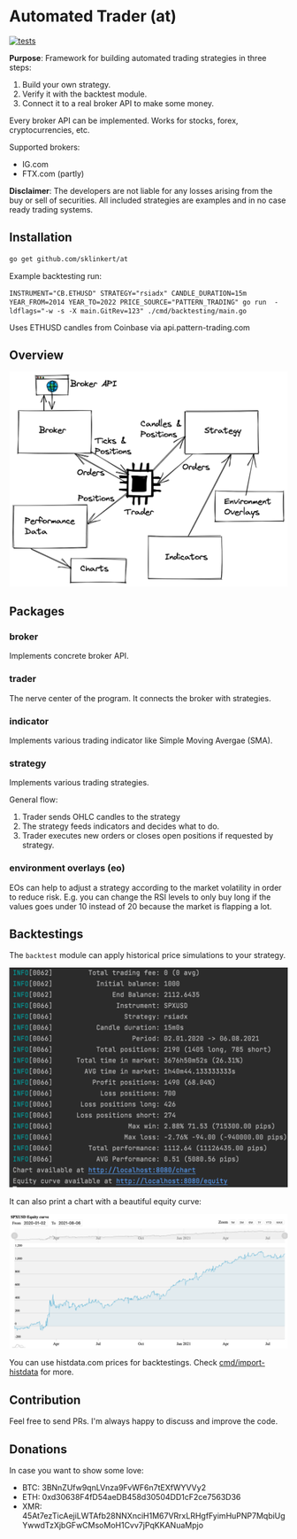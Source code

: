 # Automated Trader (at)

[![tests](https://github.com/sklinkert/at/actions/workflows/ci.yaml/badge.svg)](https://github.com/sklinkert/at/actions/workflows/ci.yaml)

**Purpose**: Framework for building automated trading strategies in three steps:

1. Build your own strategy.
2. Verify it with the backtest module.
3. Connect it to a real broker API to make some money.

Every broker API can be implemented. Works for stocks, forex, cryptocurrencies, etc.

Supported brokers:
- IG.com
- FTX.com (partly)

**Disclaimer**: The developers are not liable for any losses arising from the buy or sell of securities. All included strategies are examples and in no case ready trading systems.

## Installation

```sh
go get github.com/sklinkert/at
```

Example backtesting run:

```shell
INSTRUMENT="CB.ETHUSD" STRATEGY="rsiadx" CANDLE_DURATION=15m YEAR_FROM=2014 YEAR_TO=2022 PRICE_SOURCE="PATTERN_TRADING" go run  -ldflags="-w -s -X main.GitRev=123" ./cmd/backtesting/main.go
```

Uses ETHUSD candles from Coinbase via api.pattern-trading.com

## Overview

![Overview](docs/overview.png)

## Packages

### broker

Implements concrete broker API.

### trader

The nerve center of the program. It connects the broker with strategies.

### indicator

Implements various trading indicator like Simple Moving Avergae (SMA).

### strategy

Implements various trading strategies.

General flow: 
1. Trader sends OHLC candles to the strategy
2. The strategy feeds indicators and decides what to do. 
3. Trader executes new orders or closes open positions if requested by strategy.

### environment overlays (eo) 

EOs can help to adjust a strategy according to the market volatility in order to reduce risk. E.g. you can change the RSI levels to only buy long if the values goes under 10 instead of 20 because the market is flapping a lot.

## Backtestings

The `backtest` module can apply historical price simulations to your strategy.

![Terminal output](docs/backtest-result.png)

It can also print a chart with a beautiful equity curve:

![Terminal output](docs/backtest-equity-curve.png)

You can use histdata.com prices for backtestings. Check [cmd/import-histdata](https://github.com/sklinkert/at/tree/master/cmd/import-histdata) for more.

## Contribution

Feel free to send PRs. I'm always happy to discuss and improve the code.

## Donations

In case you want to show some love:

- BTC: 3BNnZUfw9qnLVnza9FvWF6n7tEXfWYVVy2
- ETH: 0xd30638F4fD54aeDB458d30504DD1cF2ce7563D36
- XMR: 45At7ezTicAejiLWTAfb28NNXnciH1M67VRrxLRHgfFyimHuPNP7MqbiUgYwwdTzXjbGFwCMsoMoH1Cvv7jPqKKANuaMpjo
